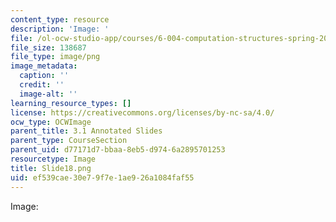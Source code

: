 ```yaml
---
content_type: resource
description: 'Image: '
file: /ol-ocw-studio-app/courses/6-004-computation-structures-spring-2017/ef539cae30e79f7e1ae926a1084faf55_Slide18.png
file_size: 138687
file_type: image/png
image_metadata:
  caption: ''
  credit: ''
  image-alt: ''
learning_resource_types: []
license: https://creativecommons.org/licenses/by-nc-sa/4.0/
ocw_type: OCWImage
parent_title: 3.1 Annotated Slides
parent_type: CourseSection
parent_uid: d77171d7-bbaa-8eb5-d974-6a2895701253
resourcetype: Image
title: Slide18.png
uid: ef539cae-30e7-9f7e-1ae9-26a1084faf55
---
```

Image: 